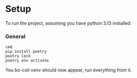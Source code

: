 
# Setup
To run the project, assuming you have python 3.13 installed:

### General
```
cmd
pip install poetry
poetry lock
poetry env activate
```

You bo-coli venv should now appear, run everything from it.